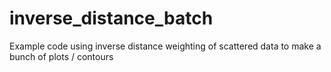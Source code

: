 inverse_distance_batch
======================

Example code using inverse distance weighting of scattered data to make a bunch of plots / contours
